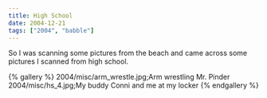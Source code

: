 ```yaml
---
title: High School
date: 2004-12-21
tags: ["2004", "babble"]
---
```

So I was scanning some pictures from the beach and came across some pictures I scanned from high school.

{% gallery %}
2004/misc/arm_wrestle.jpg;Arm wrestling Mr. Pinder
2004/misc/hs_4.jpg;My buddy Conni and me at my locker
{% endgallery %}
